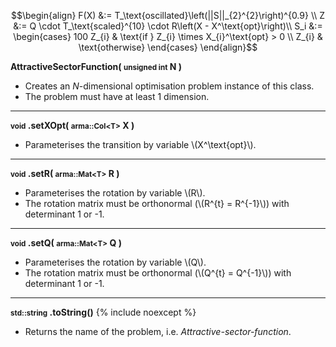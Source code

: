 $$\begin{align}
F(X) &:= T_\text{oscillated}\left(||S||_{2}^{2}\right)^{0.9} \\
Z &:= Q \cdot T_\text{scaled}^{10} \cdot R\left(X - X^\text{opt}\right)\\
S_i &:= \begin{cases}
100 Z_{i} & \text{if } Z_{i} \times X_{i}^\text{opt} > 0 \\
Z_{i} & \text{otherwise}
\end{cases}
\end{align}$$

**AttractiveSectorFunction( <small>unsigned int</small> N )**

- Creates an *N*-dimensional optimisation problem instance of this class.
- The problem must have at least 1 dimension.

---
**<small>void</small> .setXOpt( <small>arma::Col&lt;T&gt;</small> X )**

- Parameterises the transition by variable \\(X^\text{opt}\\).

---
**<small>void</small> .setR( <small>arma::Mat&lt;T&gt;</small> R )**

- Parameterises the rotation by variable \\(R\\).
- The rotation matrix must be orthonormal (\\(R^{t} = R^{-1}\\)) with determinant 1 or -1.

---
**<small>void</small> .setQ( <small>arma::Mat&lt;T&gt;</small> Q )**

- Parameterises the rotation by variable \\(Q\\).
- The rotation matrix must be orthonormal (\\(Q^{t} = Q^{-1}\\)) with determinant 1 or -1.

---
**<small>std::string</small> .toString()** {% include noexcept %}

- Returns the name of the problem, i.e. *Attractive-sector-function*.